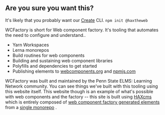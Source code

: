 <h2>Are you sure you want this?</h2>
<p>It's likely that you probably want our <a href="https://github.com/haxtheweb/create" target="_blank">Create</a> CLI. <code>npm init @haxtheweb</code></p>
<p style="width: 100%;">WCFactory is short for Web component factory. It's tooling that automates the need to configure and understand..</p>
<ul><li>Yarn Workspaces</li>
<li>Lerna monorepos</li>
<li>Build routines for web components</li>
<li>Building and sustaining web component libraries</li>
<li>Polyfills and dependencies to get started</li>
<li>Publishing elements to <a href="https://webcomponents.org/">webcomponents.org</a>
 and <a href="https://npmjs.com">npmjs.com</a>
</li>
</ul>
<p>WCFactory was built and maintained by the Penn State ELMS: Learning Network community. You can see things we've built with this tooling using this website itself. This website though is an example of what's possible with web components and the factory -- this site is built using <a href="https://haxtheweb.org/">HAXcms</a>
 which is entirely composed of <a href="https://www.webcomponents.org/author/elmsln">web component factory generated elements</a>
 from a <a href="https://github.com/haxtheweb/webcomponents">single monorepo</a>
.</p>
<video-player accent-color="light-blue" dark lang="en" preload="metadata" source="https://www.youtube.com/watch?v=kWmtOFwcXyE" sticky-corner="top-right" youtube-id="kWmtOFwcXyE" iframed="" source-type="youtube" is-a11y-media="" is-youtube="" style="width: 50%; margin: 0px auto; display: block;" resource="#678e2e34-6108-93d6-e2cf-a19e4feb7558" prefix="oer:http://oerschema.org/ schema:http://schema.org/ dc:http://purl.org/dc/terms/ foaf:http://xmlns.com/foaf/0.1/ cc:http://creativecommons.org/ns# bib:http://bib.schema.org " colors="[object Object]" schema-resource-id="#678e2e34-6108-93d6-e2cf-a19e4feb7558" sources="[]" tracks="[]"></video-player>

